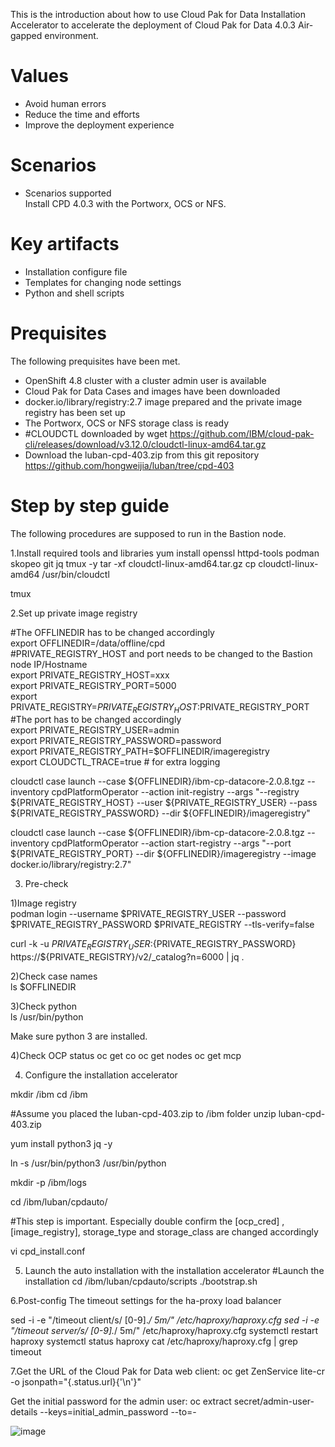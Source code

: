 This is the introduction about how to use Cloud Pak for Data Installation Accelerator to accelerate the deployment of Cloud Pak for Data 4.0.3 Air-gapped environment.

# Values
* Avoid human errors
* Reduce the time and efforts
* Improve the deployment experience 

# Scenarios
* Scenarios supported </br>
Install CPD 4.0.3 with the Portworx, OCS or NFS.

# Key artifacts
* Installation configure file
* Templates for changing node settings
* Python and shell scripts

# Prequisites
The following prequisites have been met.
* OpenShift 4.8 cluster with a cluster admin user is available
* Cloud Pak for Data Cases and images have been downloaded
* docker.io/library/registry:2.7 image prepared and the private image registry has been set up
* The Portworx, OCS or NFS storage class is ready
* #CLOUDCTL downloaded by wget https://github.com/IBM/cloud-pak-cli/releases/download/v3.12.0/cloudctl-linux-amd64.tar.gz
* Download the luban-cpd-403.zip from this git repository https://github.com/hongweijia/luban/tree/cpd-403

# Step by step guide
The following procedures are supposed to run in the Bastion node.

1.Install required tools and libraries
yum install openssl httpd-tools podman skopeo git jq tmux -y
tar -xf cloudctl-linux-amd64.tar.gz
cp cloudctl-linux-amd64 /usr/bin/cloudctl
 
tmux </br>

2.Set up private image registry </br>

#The OFFLINEDIR has to be changed accordingly </br>
export OFFLINEDIR=/data/offline/cpd </br>
#PRIVATE_REGISTRY_HOST  and port needs to be changed to the Bastion node IP/Hostname </br>
export PRIVATE_REGISTRY_HOST=xxx </br>
export PRIVATE_REGISTRY_PORT=5000 </br>
export PRIVATE_REGISTRY=$PRIVATE_REGISTRY_HOST:$PRIVATE_REGISTRY_PORT </br>
#The port has to be changed accordingly </br>
export PRIVATE_REGISTRY_USER=admin </br>
export PRIVATE_REGISTRY_PASSWORD=password </br>
export PRIVATE_REGISTRY_PATH=$OFFLINEDIR/imageregistry </br>
export CLOUDCTL_TRACE=true # for extra logging </br>

cloudctl case launch --case ${OFFLINEDIR}/ibm-cp-datacore-2.0.8.tgz --inventory cpdPlatformOperator --action init-registry --args "--registry ${PRIVATE_REGISTRY_HOST} --user ${PRIVATE_REGISTRY_USER} --pass ${PRIVATE_REGISTRY_PASSWORD} --dir ${OFFLINEDIR}/imageregistry" </br>

cloudctl case launch --case ${OFFLINEDIR}/ibm-cp-datacore-2.0.8.tgz --inventory cpdPlatformOperator --action start-registry --args "--port ${PRIVATE_REGISTRY_PORT} --dir ${OFFLINEDIR}/imageregistry --image docker.io/library/registry:2.7" </br>

3. Pre-check </br>

1)Image registry </br>
podman login --username $PRIVATE_REGISTRY_USER --password $PRIVATE_REGISTRY_PASSWORD $PRIVATE_REGISTRY --tls-verify=false </br>

curl -k -u ${PRIVATE_REGISTRY_USER}:${PRIVATE_REGISTRY_PASSWORD} https://${PRIVATE_REGISTRY}/v2/_catalog?n=6000 | jq . </br>

2)Check case names </br>
ls $OFFLINEDIR </br>

3)Check python </br>
ls /usr/bin/python </br>

Make sure  python 3 are installed.

4)Check OCP status
oc get co
oc get nodes
oc get mcp

4. Configure the installation accelerator

mkdir /ibm
cd /ibm

#Assume you placed the luban-cpd-403.zip to /ibm folder
unzip luban-cpd-403.zip
 
yum install python3 jq -y

ln -s /usr/bin/python3 /usr/bin/python

mkdir -p /ibm/logs

cd /ibm/luban/cpdauto/

#This step is important. 
Especially double confirm  the [ocp_cred] , [image_registry], storage_type and storage_class are changed accordingly

vi cpd_install.conf

5. Launch the auto installation with the installation accelerator
#Launch the installation
cd /ibm/luban/cpdauto/scripts
./bootstrap.sh

6.Post-config
The timeout settings for the ha-proxy load balancer

sed -i -e "/timeout client/s/ [0-9].*/ 5m/" /etc/haproxy/haproxy.cfg
sed -i -e "/timeout server/s/ [0-9].*/ 5m/" /etc/haproxy/haproxy.cfg
systemctl restart haproxy
systemctl status haproxy
cat /etc/haproxy/haproxy.cfg | grep timeout

7.Get the URL of the Cloud Pak for Data web client:
oc get ZenService lite-cr -o jsonpath="{.status.url}{'\n'}"
 
Get the initial password for the admin user:
oc extract secret/admin-user-details --keys=initial_admin_password --to=-

![image](https://user-images.githubusercontent.com/13843422/148342556-a17fc145-8e9a-410a-b384-99ad9ce5dfcb.png)
